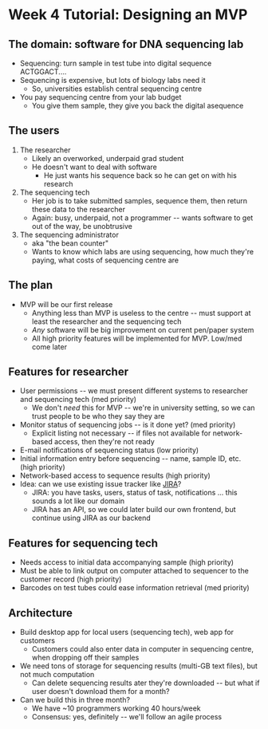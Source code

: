 Week 4 Tutorial: Designing an MVP
====

The domain: software for DNA sequencing lab
----
* Sequencing: turn sample in test tube into digital sequence ACTGGACT....
* Sequencing is expensive, but lots of biology labs need it
    * So, universities establish central sequencing centre
* You pay sequencing centre from your lab budget
    * You give them sample, they give you back the digital asequence

The users
----
1. The researcher
    * Likely an overworked, underpaid grad student
    * He doesn't want to deal with software
        * He just wants his sequence back so he can get on with his research
2. The sequencing tech
    * Her job is to take submitted samples, sequence them, then return these data to the researcher
    * Again: busy, underpaid, not a programmer -- wants software to get out of the way, be unobtrusive
3. The sequencing administrator
    * aka "the bean counter"
    * Wants to know which labs are using sequencing, how much they're paying, what costs of sequencing centre are

The plan
----
* MVP will be our first release
    * Anything less than MVP is useless to the centre -- must support at least the researcher and the sequencing tech
    * *Any* software will be big improvement on current pen/paper system
    * All high priority features will be implemented for MVP. Low/med come later

Features for researcher
----
* User permissions -- we must present different systems to researcher and sequencing tech (med priority)
    *  We don't *need* this for MVP -- we're in university setting, so we can trust people to be who they say they are
*  Monitor status of sequencing jobs -- is it done yet? (med priority)
    * Explicit listing not necessary -- if files not available for network-based access, then they're not ready
* E-mail notifications of sequencing status (low priority)
* Initial information entry before sequencing -- name, sample ID, etc. (high priority)
* Network-based access to sequence results (high priority)
* Idea: can we use existing issue tracker like [JIRA](https://www.atlassian.com/software/jira)?
    *  JIRA: you have tasks, users, status of task, notifications ... this sounds a lot like our domain
    *  JIRA has an API, so we could later build our own frontend, but continue using JIRA as our backend

Features for sequencing tech
----
* Needs access to initial data accompanying sample (high priority)
* Must be able to link output on computer attached to sequencer to the customer record (high priority)
* Barcodes on test tubes could ease information retrieval (med priority)

Architecture
----
* Build desktop app for local users (sequencing tech), web app for customers
    * Customers could also enter data in computer in sequencing centre, when dropping off their samples
* We need tons of storage for sequencing results (multi-GB text files), but not much computation
    * Can delete sequencing results ater they're downloaded -- but what if user doesn't download them for a month?
 * Can we build this in three month?
   * We have ~10 programmers working 40 hours/week
   * Consensus: yes, definitely -- we'll follow an agile process
